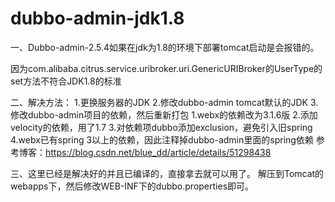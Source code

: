 # dubbo-admin-jdk1.8

一、Dubbo-admin-2.5.4如果在jdk为1.8的环境下部署tomcat启动是会报错的。

因为com.alibaba.citrus.service.uribroker.uri.GenericURIBroker的UserType的set方法不符合JDK1.8的标准

二、解决方法：
 1.更换服务器的JDK
 2.修改dubbo-admin tomcat默认的JDK
 3.修改dubbo-admin项目的依赖，然后重新打包
	1.webx的依赖改为3.1.6版
	2.添加velocity的依赖，用了1.7
	3.对依赖项dubbo添加exclusion，避免引入旧spring
	4.webx已有spring 3以上的依赖，因此注释掉dubbo-admin里面的spring依赖
	参考博客：https://blog.csdn.net/blue_dd/article/details/51298438
 
三、这里已经是解决好的并且已编译的，直接拿去就可以用了。
	解压到Tomcat的webapps下，然后修改WEB-INF下的dubbo.properties即可。